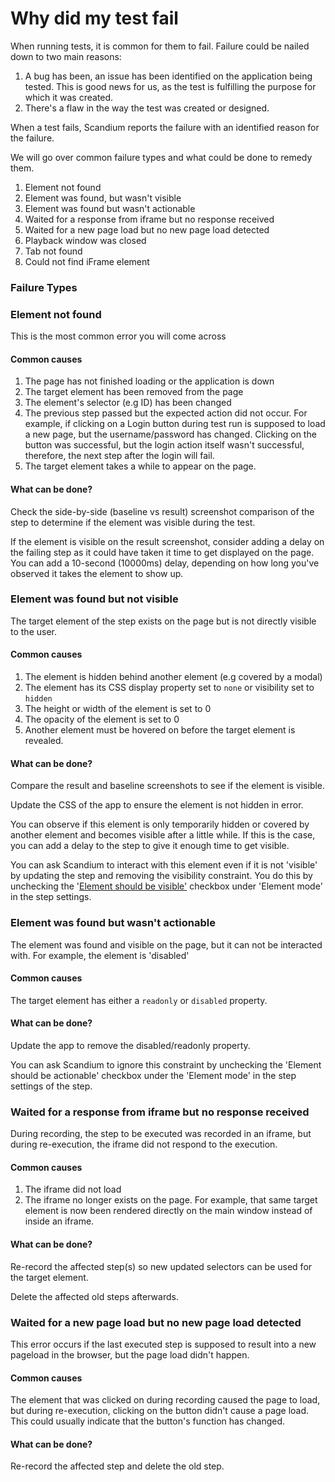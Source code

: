 # Why did my test fail

When running tests, it is common for them to fail. Failure could be nailed down to two main reasons:

1. A bug has been, an issue has been identified on the application being tested. This is good news for us, as the test is fulfilling the purpose for which it was created.
2. There's a flaw in the way the test was created or designed.

When a test fails, Scandium reports the failure with an identified reason for the failure.

We will go over common failure types and what could be done to remedy them.

1. Element not found
2. Element was found, but wasn't visible
3. Element was found but wasn't actionable
4. Waited for a response from iframe but no response received
5. Waited for a new page load but no new page load detected
6. Playback window was closed
7. Tab not found
8. Could not find iFrame element

### Failure Types

### Element not found

This is the most common error you will come across

#### Common causes

1. The page has not finished loading or the application is down
2. The target element has been removed from the page
3. The element's selector (e.g ID) has been changed
4. The previous step passed but the expected action did not occur. For example, if clicking on a Login button during test run is supposed to load a new page, but the username/password has changed. Clicking on the button was successful, but the login action itself wasn't successful, therefore, the next step after the login will fail.
5. The target element takes a while to appear on the page.

#### What can be done?

Check the side-by-side (baseline vs result) screenshot comparison of the step to determine if the element was visible during the test.

If the element is visible on the result screenshot, consider adding a delay on the failing step as it could have taken it time to get displayed on the page. You can add a 10-second (10000ms) delay, depending on how long you've observed it takes the element to show up.

### Element was found but not visible

The target element of the step exists on the page but is not directly visible to the user.

#### Common causes

1. The element is hidden behind another element (e.g covered by a modal)
2. The element has its CSS display property set to `none`  or visibility set to `hidden`   &#x20;
3. The height or width of the element is set to 0
4. The opacity of the element is set to 0
5. Another element must be hovered on before the target element is revealed.

#### What can be done?

Compare the result and baseline screenshots to see if the element is visible.

Update the CSS of the app to ensure the element is not hidden in error.

You can observe if this element is only temporarily hidden or covered by another element and becomes visible after a little while. If this is the case, you can add a delay to the step to give it enough time to get visible.

You can ask Scandium to interact with this element even if it is not 'visible' by updating the step and removing the visibility constraint. You do this by unchecking the '[Element should be visible'](step-settings.md) checkbox under 'Element mode' in the step settings.

### Element was found but wasn't actionable

The element was found and visible on the page, but it can not be interacted with. For example, the element is 'disabled'

#### Common causes

The target element has either a `readonly` or `disabled` property.

#### What can be done?

Update the app to remove the disabled/readonly property.

You can ask Scandium to ignore this constraint by unchecking the 'Element should be actionable' checkbox under the 'Element mode' in the step settings of the step.

### Waited for a response from iframe but no response received

During recording, the step to be executed was recorded in an iframe, but during re-execution, the iframe did not respond to the execution.

#### Common causes

1. The iframe did not load
2. The iframe no longer exists on the page. For example, that same target element is now been rendered directly on the main window instead of inside an iframe.

#### What can be done?

Re-record the affected step(s) so new updated selectors can be used for the target element.&#x20;

Delete the affected old steps afterwards.

### Waited for a new page load but no new page load detected

This error occurs if the last executed step is supposed to result into a new pageload in the browser, but the page load didn't happen.

#### Common causes

The element that was clicked on during recording caused the page to load, but during re-execution, clicking on the button didn't cause a page load. This could usually indicate that the button's function has changed.

#### What can be done?

Re-record the affected step and delete the old step.

